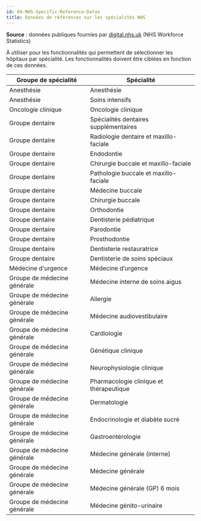 ```yaml
---
id: 04-NHS-Specific-Reference-Datas
title: Données de références sur les spécialités NHS
---
```


**Source** : données publiques fournies par [digital.nhs.uk](http://digital.nhs.uk/) (NHS Workforce Statistics)

À utiliser pour les fonctionnalités qui permettent de sélectionner les hôpitaux par spécialité. Les fonctionnalités doivent être ciblées en fonction de ces données.

| **Groupe de spécialité** | **Spécialité** |
| --- | --- |
| Anesthésie | Anesthésie |
| Anesthésie | Soins intensifs |
| Oncologie clinique | Oncologie clinique |
| Groupe dentaire | Spécialités dentaires supplémentaires |
| Groupe dentaire | Radiologie dentaire et maxillo-faciale |
| Groupe dentaire | Endodontie |
| Groupe dentaire | Chirurgie buccale et maxillo-faciale |
| Groupe dentaire | Pathologie buccale et maxillo-faciale |
| Groupe dentaire | Médecine buccale |
| Groupe dentaire | Chirurgie buccale |
| Groupe dentaire | Orthodontie |
| Groupe dentaire | Dentisterie pédiatrique |
| Groupe dentaire | Parodontie |
| Groupe dentaire | Prosthodontie |
| Groupe dentaire | Dentisterie restauratrice |
| Groupe dentaire | Dentisterie de soins spéciaux |
| Médecine d'urgence | Médecine d’urgence |
| Groupe de médecine générale | Médecine interne de soins aigus |
| Groupe de médecine générale | Allergie |
| Groupe de médecine générale | Médecine audiovestibulaire |
| Groupe de médecine générale | Cardiologie |
| Groupe de médecine générale | Génétique clinique |
| Groupe de médecine générale | Neurophysiologie clinique |
| Groupe de médecine générale | Pharmacologie clinique et thérapeutique |
| Groupe de médecine générale | Dermatologie |
| Groupe de médecine générale | Endocrinologie et diabète sucré |
| Groupe de médecine générale | Gastroentérologie |
| Groupe de médecine générale | Médecine générale (interne) |
| Groupe de médecine générale | Médecine générale |
| Groupe de médecine générale | Médecine générale (GP) 6 mois |
| Groupe de médecine générale | Médecine génito-urinaire |
